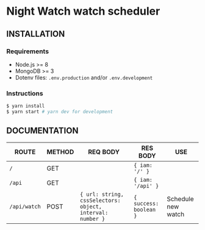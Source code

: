 # Night Watch watch scheduler

## INSTALLATION

### Requirements

- Node.js >= 8
- MongoDB >= 3
- Dotenv files: `.env.production` and/or `.env.development`

### Instructions

```bash
$ yarn install
$ yarn start # yarn dev for development
```

## DOCUMENTATION

| ROUTE        | METHOD | REQ BODY                                                  | RES BODY               | USE                |
| ------------ | ------ | --------------------------------------------------------- | ---------------------- | ------------------ |
| `/`          | GET    |                                                           | `{ iam: '/' }`         |
| `/api`       | GET    |                                                           | `{ iam: '/api' }`      |
| `/api/watch` | POST   | `{ url: string, cssSelectors: object, interval: number }` | `{ success: boolean }` | Schedule new watch |
